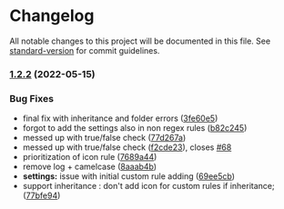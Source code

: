 # Changelog

All notable changes to this project will be documented in this file. See [standard-version](https://github.com/conventional-changelog/standard-version) for commit guidelines.

### [1.2.2](https://github.com/FlorianWoelki/obsidian-icon-folder/compare/1.2.0...1.2.2) (2022-05-15)


### Bug Fixes

* final fix with inheritance and folder errors ([3fe60e5](https://github.com/FlorianWoelki/obsidian-icon-folder/commit/3fe60e5c77c183314f04897f24f9f907a0583c39))
* forgot to add the settings also in non regex rules ([b82c245](https://github.com/FlorianWoelki/obsidian-icon-folder/commit/b82c245adde44bb4b35ce363da47269a4d32455b))
* messed up with true/false check ([77d267a](https://github.com/FlorianWoelki/obsidian-icon-folder/commit/77d267a27e61859b637994cb4dda98c2a6578e20))
* messed up with true/false check ([f2cde23](https://github.com/FlorianWoelki/obsidian-icon-folder/commit/f2cde23e0165ccafeb0c645d6109ff300ed9d831)), closes [#68](https://github.com/FlorianWoelki/obsidian-icon-folder/issues/68)
* prioritization of icon rule ([7689a44](https://github.com/FlorianWoelki/obsidian-icon-folder/commit/7689a44b86e42f08ef63a7b0defd3f699baa4f04))
* remove log + camelcase ([8aaab4b](https://github.com/FlorianWoelki/obsidian-icon-folder/commit/8aaab4b866a7c96824dc6fa23bc4144ab226f272))
* **settings:** issue with initial custom rule adding ([69ee5cb](https://github.com/FlorianWoelki/obsidian-icon-folder/commit/69ee5cb5e4bb4916077a7c8dc1a1c7c0b39c451e))
* support inheritance : don't add icon for custom rules if inheritance; ([77bfe94](https://github.com/FlorianWoelki/obsidian-icon-folder/commit/77bfe942f44517e081e153a483924e2705b18580))
